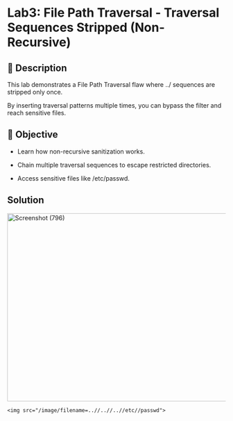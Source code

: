 # Lab3: File Path Traversal - Traversal Sequences Stripped (Non-Recursive)

## 📝 Description

This lab demonstrates a File Path Traversal flaw where ../ sequences are stripped only once.

By inserting traversal patterns multiple times, you can bypass the filter and reach sensitive files.

## 🎯 Objective

- Learn how non-recursive sanitization works.

- Chain multiple traversal sequences to escape restricted directories.

- Access sensitive files like /etc/passwd.

## Solution

<img width="1366" height="433" alt="Screenshot (796)" src="https://github.com/user-attachments/assets/c4a838dc-788b-45f4-bb30-448b2ecad849" />

```
<img src="/image/filename=..//..//..//etc//passwd">
```
